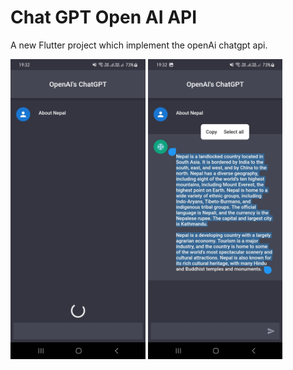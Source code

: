 # Chat GPT Open AI API

A new Flutter project which implement the openAi chatgpt api.



<img src="Screenshot_20230114_193230.jpg" height="480px" /> 
<img src="Screenshot_20230114_193246.jpg" height="480px" /> 





